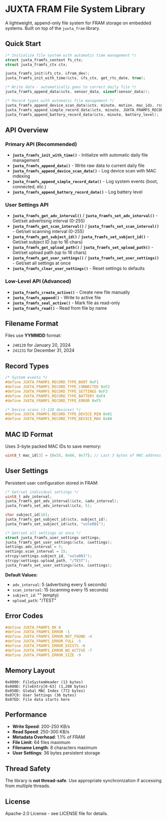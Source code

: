 # JUXTA FRAM File System Library

A lightweight, append-only file system for FRAM storage on embedded systems. Built on top of the `juxta_fram` library.

## Quick Start

```c
/* Initialize file system with automatic time management */
struct juxta_framfs_context fs_ctx;
struct juxta_framfs_ctx ctx;

juxta_framfs_init(&fs_ctx, &fram_dev);
juxta_framfs_init_with_time(&ctx, &fs_ctx, get_rtc_date, true);

/* Write data - automatically goes to correct daily file */
juxta_framfs_append_data(&ctx, sensor_data, sizeof(sensor_data));

/* Record types with automatic file management */
juxta_framfs_append_device_scan_data(&ctx, minute, motion, mac_ids, rssi, count);
juxta_framfs_append_simple_record_data(&ctx, minute, JUXTA_FRAMFS_RECORD_TYPE_BOOT);
juxta_framfs_append_battery_record_data(&ctx, minute, battery_level);
```

## API Overview

### Primary API (Recommended)
- **`juxta_framfs_init_with_time()`** - Initialize with automatic daily file management
- **`juxta_framfs_append_data()`** - Write raw data to current daily file
- **`juxta_framfs_append_device_scan_data()`** - Log device scan with MAC indexing
- **`juxta_framfs_append_simple_record_data()`** - Log system events (boot, connected, etc.)
- **`juxta_framfs_append_battery_record_data()`** - Log battery level

### User Settings API
- **`juxta_framfs_get_adv_interval()`** / **`juxta_framfs_set_adv_interval()`** - Get/set advertising interval (0-255)
- **`juxta_framfs_get_scan_interval()`** / **`juxta_framfs_set_scan_interval()`** - Get/set scanning interval (0-255)
- **`juxta_framfs_get_subject_id()`** / **`juxta_framfs_set_subject_id()`** - Get/set subject ID (up to 16 chars)
- **`juxta_framfs_get_upload_path()`** / **`juxta_framfs_set_upload_path()`** - Get/set upload path (up to 16 chars)
- **`juxta_framfs_get_user_settings()`** / **`juxta_framfs_set_user_settings()`** - Get/set all settings at once
- **`juxta_framfs_clear_user_settings()`** - Reset settings to defaults

### Low-Level API (Advanced)
- **`juxta_framfs_create_active()`** - Create new file manually
- **`juxta_framfs_append()`** - Write to active file
- **`juxta_framfs_seal_active()`** - Mark file as read-only
- **`juxta_framfs_read()`** - Read from file by name

## Filename Format

Files use **YYMMDD** format:
- `240120` for January 20, 2024
- `241231` for December 31, 2024

## Record Types

```c
/* System events */
#define JUXTA_FRAMFS_RECORD_TYPE_BOOT 0xF1
#define JUXTA_FRAMFS_RECORD_TYPE_CONNECTED 0xF2
#define JUXTA_FRAMFS_RECORD_TYPE_SETTINGS 0xF3
#define JUXTA_FRAMFS_RECORD_TYPE_BATTERY 0xF4
#define JUXTA_FRAMFS_RECORD_TYPE_ERROR 0xF5

/* Device scans (1-128 devices) */
#define JUXTA_FRAMFS_RECORD_TYPE_DEVICE_MIN 0x01
#define JUXTA_FRAMFS_RECORD_TYPE_DEVICE_MAX 0x80
```

## MAC ID Format

Uses 3-byte packed MAC IDs to save memory:
```c
uint8_t mac_id[3] = {0x55, 0x66, 0x77}; // Last 3 bytes of MAC address
```

## User Settings

Persistent user configuration stored in FRAM:
```c
/* Get/set individual settings */
uint8_t adv_interval;
juxta_framfs_get_adv_interval(&ctx, &adv_interval);
juxta_framfs_set_adv_interval(&ctx, 5);

char subject_id[16];
juxta_framfs_get_subject_id(&ctx, subject_id);
juxta_framfs_set_subject_id(&ctx, "vole001");

/* Get/set all settings at once */
struct juxta_framfs_user_settings settings;
juxta_framfs_get_user_settings(&ctx, &settings);
settings.adv_interval = 5;
settings.scan_interval = 15;
strcpy(settings.subject_id, "vole001");
strcpy(settings.upload_path, "/TEST");
juxta_framfs_set_user_settings(&ctx, &settings);
```

**Default Values:**
- `adv_interval`: 5 (advertising every 5 seconds)
- `scan_interval`: 15 (scanning every 15 seconds)
- `subject_id`: "" (empty)
- `upload_path`: "/TEST"

## Error Codes

```c
#define JUXTA_FRAMFS_OK 0
#define JUXTA_FRAMFS_ERROR -1
#define JUXTA_FRAMFS_ERROR_NOT_FOUND -4
#define JUXTA_FRAMFS_ERROR_FULL -5
#define JUXTA_FRAMFS_ERROR_EXISTS -6
#define JUXTA_FRAMFS_ERROR_NO_ACTIVE -7
#define JUXTA_FRAMFS_ERROR_SIZE -9
```

## Memory Layout

```
0x0000: FileSystemHeader (13 bytes)
0x000D: FileEntry[0-63] (1,280 bytes)
0x050D: Global MAC Index (772 bytes)
0x07C9: User Settings (36 bytes)
0x07ED: File data starts here
```

## Performance

- **Write Speed**: 200-250 KB/s
- **Read Speed**: 250-300 KB/s
- **Metadata Overhead**: 1.1% of FRAM
- **File Limit**: 64 files maximum
- **Filename Length**: 8 characters maximum
- **User Settings**: 36 bytes persistent storage

## Thread Safety

The library is **not thread-safe**. Use appropriate synchronization if accessing from multiple threads.

## License

Apache-2.0 License - see LICENSE file for details. 